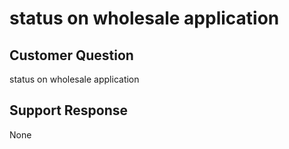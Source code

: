# status on wholesale application

## Customer Question

status on wholesale application

## Support Response

None
